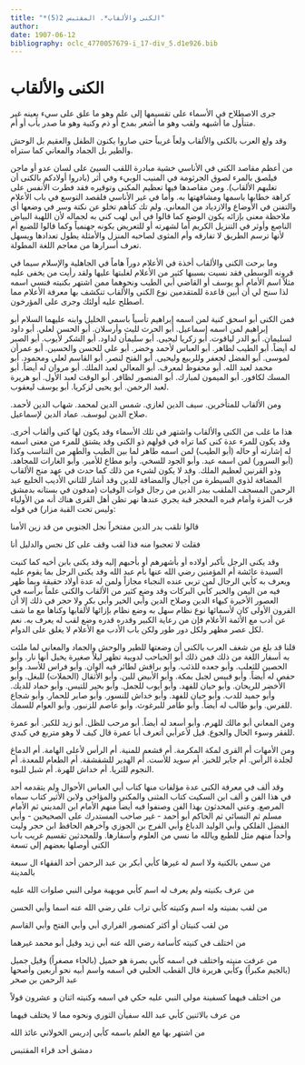 ```yaml
---
title: "*الكنى والألقاب*. المقتبس 2(5)"
author: 
date: 1907-06-12
bibliography: oclc_4770057679-i_17-div_5.d1e926.bib
---
```




#  الكنى والألقاب 


 جرى الاصطلاح في الأسماء على تقسيمها إلى علم وهو ما علق على سيء بعينه غير متنأول ما أشبهه ولقب وهو ما أشعر بمدح أو ذم وكنية وهو ما صدر بأب أو أم. 

 وقد ولع العرب بالكنى والألقاب ولعاً غريباً حتى صاروا يكنون الطفل والعقيم بل الوحش والطير بل الجماد والمعاني كما ستراه. 

 من أعظم مقاصد الكنى في الأناسي خشية مبادرة اللقب السيئ على لسان عدو أو ماجن فيلصق بالمرء لصوق الجرثومة في المنيب الوبيء وفي أثر (بادروا أولادكم بالكنى أن تغلبهم الألقاب). ومن مقاصدها فيها تعظيم المكنى وتوقيره فقد فطرت الأنفس على كراهة خطابها باسمها ومشافهتها به. وأما في غير الأناسي فلقصد التوسع في باب الأعلام والتفنن في الأوضاع والازدياد من المعاني. ولم تك كنأهم تخلو عن نكتة وسر في وضعها أي ملاحظة معنى بإزائه يكون الوضع كما قالوا في أبي لهب كني به لجماله لأن اللهبة البياض الناصع وأوثر في التنزيل الكريم أما لشهرته أو للتعريض بكونه جهنمياً وكما قالوا للضبع أم لأنها ترسم الطريق لا تفارقه وأم المثوى لصاحبه المنزل والأمثلة يطول تعدادها ويسهل تعرف أسرارها من معاجم اللغة المطولة. 

 وما برحت الكنى والألقاب أخذة في الأعلام دوراً هاماً في الجاهلية والإسلام سيما   في قرونه الوسطى فقد نسيت بسببها كثير من الأعلام لغلبتها عليها ولقد رأيت من يخفى عليه مثلاً اسم الأمام أبو يوسف أو القاضي أبي الطيب ونحوهما ممن اشتهر بكنيته فنسي اسمه لذا سنح لي أن أبين قاعدة للمتقدمين نوع الكنى والألقاب تنكشف بها معرفة الأعلام مما اصطلح عليه أولئك وجرى على المؤرخون. 

 فمن الكنى أبو اسحق كنية لمن اسمه إبراهيم تأسياً باسمي الخليل وابنه عليهما السلام أبو إبراهيم لمن اسمه إسماعيل. أبو الحرث لليث وأرسلان. أبو الحسن لعلي. أبو داود لسليمان. أبو الدر لياقوت. أبو زكريا ليحيى. أبو سليمأن لداود. أبو الشكر لأيوب. أبو الصبر له أيضاً. أبو الطيب لطاهر. أبو العباس لأحمد وخضر. أبو علي للحسن والحسين. أبو عمرأن لموسى. أبو الفضل لجعفر وللربيع وليحيى. أبو الفتح لنصر. أبو القاسم لعلي ومحمود. أبو محمد لعبد الله. أبو محفوظ لمعرف. أبو المعالي لعبد الملك. أبو مروان له أيضاً. أبو المسك لكافور. أبو الميمون لمبارك. أبو المنصور لظافر. أبو الوقت لعبد الأول.   أبو هريرة لعبد الرحمن. أبو يحيى لزكريا. أبو يوسف ليعقوب. 

 ومن الألقاب للمتأخرين. سيف الدين لغازي. شمس الدين لمحمد. شهاب الدين لأحمد. صلاح الدين ليوسف. عماد الدين لإسماعيل. 

 هذا ما غلب من الكنى والألقاب واشتهر في تلك الأسماء وقد يكون لها كنى وألقاب أخرى. وقد يكون للمرء عدة كنى كما تراه في قولهم ذو الكنى وقد يشتق للمرء من معنى اسمه له إشارته أو حاله (أبو الطيب) لمن اسمه طاهر لما بين الطيب والطهر من التناسب وكذا (أبو السرور) لمن اسمه عيد. وأبو الجود للسخي. وأبو مطاع للأمير. وأبو الغارات للمجاهد. وذو القرنين لعظيم الملك. وقد لا يكون لشيء من ذلك كما حدث في عهد منح الألقاب المضافة لذوي السيطرة من أجيال والمضافة للدين وقد أشار للثاني الأديب الخليع عبد الرحمن المسجف الملقب ببدر الدين من رجال فوات الوفيات (مدفون في بستانه بدمشق قرب المزة وأمام قبره المحجر قبة يجري عندها نهر تظن أهل القرى هناك أنه من الأولياء وليس تحت القبة مزار) في قوله: 

 قالوا تلقب بدر الدين مفتخراً   نجل الجنوبي من قد زين الأمنا  

 فقلت لا تعجبوا منه فذا لقب   وقف على كل نجس والدليل أنا  

 وقد يكنى الرجل بأكبر أولاده أو بأشهرهم أو بأحبهم إليه وقد يكنى بابن أخيه كما كنيت السيدة عائشة أم المؤمنين رضي الله عنها بأم عبد الله وقد يكنى الرجل بما يقوم عليه ويعرف به كأبي الرجال لمن تربى عنده النجباء مجازاً ولمن له عدة أولاد حقيقة وبما   ظهر فيه من اليمن والخير كأبي البركات وقد وضع كثير من الألقاب والكنى علماً برأسه في العصور الأخيرة كبهاء الدين وصلاح الدين وأبي الخير وأبي بكر ولا حجر في ذلك إلا أن القرون الأولى كان لأسمائها نوع نظام سهل به وضع نظام بإزائها لألقابها وكناها مع ما شف عن أدب مع الأئمة الأعلام فإن من رعاية الكبير وقدره قدره وضع لقب له يعرف به. نعم لكل عصر مظهر ولكل دور طور ولكن باب الأدب مع الأعلام لا يغلق على الدوام. 

 قلنا قد بلغ من شغف العرب بالكنى أن وضعتها للطير والوحش والجماد والمعاني لما ملئت به أسفار اللغة من ذلك فمن ذلك أبو الحباحب لدويبة تظهر ليلاً صغيرة يخيل أنها نار. وأبو الحصين للثعلب. وأبو جعده للذئب. وأبو براقش لطائر فيه ألوان. وأبو فراس للأسد.   وأبو حفص له أيضاً. وأبو قبيس لجبل بمكة. وأبو الأبيض للبن. وأبو الأثقال (الحملات) للبغل. وأبو الأخضر للريحان. وأبو حيان للفهد. وأبو أيوب للجمل. وأبو بحير للتيس. وأبو حماد للديك. وأبو حميد للدب. وأبو حيان للفهد. وأبو خداش للنسور. وأبو صابر للحمار. وأبو شجاع للفرس. وأبو طالب له أيضاً. وأبو طأمر للبرغوث. وأبو عاصم للزنبور. وأبو العوام للسمك. 

 ومن المعاني أبو مالك للهرم. وأبو أسعد له أيضاً. أبو مرحب للظل. أبو زيد للكبر. أبو عمرة للفقر وسوء الحال والجوع. قيل لأعرأبي أتعرف أبا عمرة قال كيف لا وهو متربع في كبدي. 

 ومن الأمهات أم القرى لمكة المكرمة. أم قشعم للمنية. أم الرأس لأعلى الهامة. أم الدماغ لجلدة الرأس. أم جابر للخبز. أم سويد للأست. أم الهدير للشقشقة. أم الطعام للمعدة. أم النجوم للثريا. أم خداش للهرة. أم شبل للبوه. 

 وقد  ألف  في معرفة الكنى عدة مؤلفات منها كتاب أبي العباس الأحوال ولم يتقدمه  أحد  في هذا الفن و  ألف  ابن السكيت كتاب المثنى والمكنى والمؤاخى ولابن الأثير كتاب سماه المرصع. وعني المحدثون بهذا الفن وصنفوا فيه أيضاً منهم الأمام ابن المديني ثم الأمام مسلم ثم النسائي ثم الحاكم أبو أحمد - غير صاحب المستدرك على الصحيحين - وأبي الفضل الفلكي وأبي الوليد الدباغ وأبي الفرج بن الجوزي وآخرهم الحافظ ابن حجر وليت وأحداً منهم مثل للطبع ويالله ما نسي من العلوم وأسفارها. وللمحدثين تقسيم غريب باب الكنى أوصلها بعضهم إلى تسعة 

 من سمي بالكنية ولا اسم له غيرها كأبي أبكر بن عبد الرحمن  أحد  الفقهاء ال  سبعة  بالمدينة  

 من عرف بكنيته ولم يعرف له اسم كأبي مويهبة مولى النبي صلوات الله عليه 

 من لقب بمنيته وله اسم وكنيته كأبي تراب علي رضي الله عنه اسما وأبي الحسن 

 من لقب كنيتان أو أكثر كمنصور الفراري أبي وأبي الفتح وأبي القاسم 

 من اختلف في كنيته كأسامة رضي الله عنه أبي زيد وقيل أبو محمد غيرهما 

 من عرفت منيته واختلف في اسمه كأبي بصرة هو حميل (بالحاء مصغراً) وقيل جميل (بالجيم مكبراً) وكأبي هريرة قال القطب الحلبي في اسمه واسم أبيه نحو  أربعين  وأصحها   عبد الرحمن بن صخر 

 من اختلف فيهما كسفينة مولى النبي عليه حكي في اسمه وكنيته  اثنان  و  عشرون  قولاً 

 من عرف بالاثنين كأبي عبد الله سفيأن الثوري ونحوه مما لا يختلف فيهما 

 من اشتهر بها مع العلم باسمه كأبي إدريس الخولاني عائذ الله 

 دمشق  أحد قراء  المقتبس 
